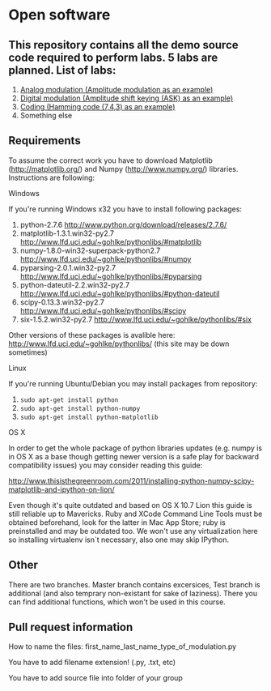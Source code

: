 Open software
=========
This repository contains all the demo source code required to perform labs. 5 labs are planned.
List of labs:
--------------
1. [Analog modulation (Amplitude modulation as an example)]
2. [Digital modulation (Amplitude shift keying (ASK) as an example)]
3. [Coding (Hamming code (7,4,3) as an example)]
4. Something else

Requirements
------------
To assume the correct work you have to download Matplotlib (http://matplotlib.org/) and Numpy (http://www.numpy.org/) libraries. Instructions are following:

Windows

If you're running Windows x32 you have to install following packages:

1. python-2.7.6 http://www.python.org/download/releases/2.7.6/
2. matplotlib-1.3.1.win32-py2.7 http://www.lfd.uci.edu/~gohlke/pythonlibs/#matplotlib
3. numpy-1.8.0-win32-superpack-python2.7    http://www.lfd.uci.edu/~gohlke/pythonlibs/#numpy
4. pyparsing-2.0.1.win32-py2.7 http://www.lfd.uci.edu/~gohlke/pythonlibs/#pyparsing
5. python-dateutil-2.2.win32-py2.7 http://www.lfd.uci.edu/~gohlke/pythonlibs/#python-dateutil
6. scipy-0.13.3.win32-py2.7 http://www.lfd.uci.edu/~gohlke/pythonlibs/#scipy
7. six-1.5.2.win32-py2.7 http://www.lfd.uci.edu/~gohlke/pythonlibs/#six

Other versions of these packages is avalible here: http://www.lfd.uci.edu/~gohlke/pythonlibs/ (this site may be down sometimes)

Linux

If you're running Ubuntu/Debian you may install packages from repository:

1. ```sudo apt-get install python```
2. ```sudo apt-get install python-numpy```
3. ```sudo apt-get install python-matplotlib```

OS X

In order to get the whole package of python libraries updates (e.g. numpy is in OS X as a base though getting newer version is a safe play for backward compatibility issues) you may consider reading this guide:

http://www.thisisthegreenroom.com/2011/installing-python-numpy-scipy-matplotlib-and-ipython-on-lion/

Even though it's quite outdated and based on OS X 10.7 Lion this guide is still reliable up to Mavericks. Ruby and XCode Command Line Tools must be obtained beforehand, look for the latter in Mac App Store; ruby is preinstalled and may be outdated too. We won't use any virtualization here so installing virtualenv isn`t necessary, also one may skip IPython.


Other
---------
There are two branches. Master branch contains excersices, Test branch is additional (and also temprary non-existant for sake of laziness). There you can find additional functions, which won't be used in this course.


Pull request information
---------
How to name the files:
first_name_last_name_type_of_modulation.py

You have to add filename extension! (.py, .txt, etc)

You have to add source file into folder of your group

[Analog modulation (Amplitude modulation as an example)]: https://github.com/dep403mai/Radiotech/tree/master/Lab1
[Digital modulation (Amplitude shift keying (ASK) as an example)]: https://github.com/dep403mai/Radiotech/tree/master/Lab2
[Coding (Hamming code (7,4,3) as an example)]: https://github.com/dep403mai/Radiotech/tree/master/Lab3

